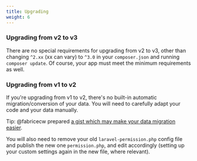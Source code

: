 ```yaml
---
title: Upgrading
weight: 6
---
```


### Upgrading from v2 to v3
There are no special requirements for upgrading from v2 to v3, other than changing `^2.xx` (xx can vary) to `^3.0` in your `composer.json` and running `composer update`. Of course, your app must meet the minimum requirements as well.

### Upgrading from v1 to v2
If you're upgrading from v1 to v2, there's no built-in automatic migration/conversion of your data. 
You will need to carefully adapt your code and your data manually.

Tip: @fabricecw prepared [a gist which may make your data migration easier](https://gist.github.com/fabricecw/58ee93dd4f99e78724d8acbb851658a4). 

You will also need to remove your old `laravel-permission.php` config file and publish the new one `permission.php`, and edit accordingly (setting up your custom settings again in the new file, where relevant).
